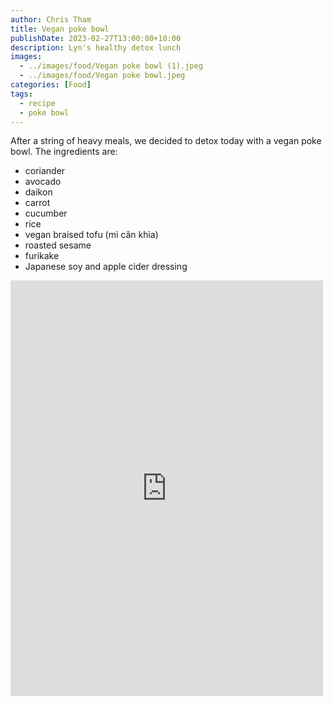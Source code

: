 ```yaml
---
author: Chris Tham
title: Vegan poke bowl
publishDate: 2023-02-27T13:00:00+10:00
description: Lyn's healthy detox lunch
images:
  - ../images/food/Vegan poke bowl (1).jpeg
  - ../images/food/Vegan poke bowl.jpeg
categories: [Food]
tags:
  - recipe
  - poke bowl
---
```


After a string of heavy meals, we decided to detox today with a vegan poke bowl. The ingredients are:

- coriander
- avocado
- daikon
- carrot
- cucumber
- rice
- vegan braised tofu (mì căn khìa)
- roasted sesame
- furikake
- Japanese soy and apple cider dressing

<iframe src="https://www.facebook.com/plugins/post.php?href=https%3A%2F%2Fwww.facebook.com%2Fchris1.tham%2Fposts%2Fpfbid02NUKbuHSMFpf5jmkKGPvzegPDSNFeAEbYYKAy1qPRb1jR5QaXDP8N7sqbjtBpotTgl&show_text=true&width=500" width="500" height="665" style="border:none;overflow:hidden" scrolling="no" frameborder="0" allowfullscreen="true" allow="autoplay; clipboard-write; encrypted-media; picture-in-picture; web-share"></iframe>
